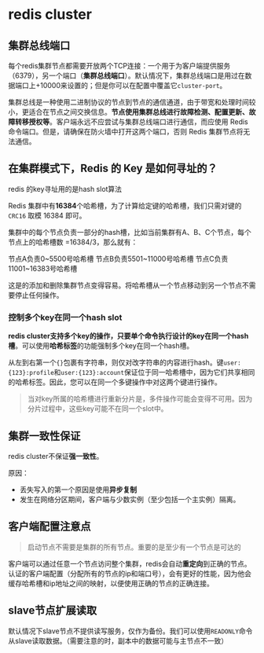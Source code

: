 # redis cluster

## 集群总线端口
每个redis集群节点都需要开放两个TCP连接：一个用于为客户端提供服务（6379），另一个端口（**集群总线端口**）。默认情况下，集群总线端口是用过在数据端口上+10000来设置的；但是你可以在配置中覆盖它`cluster-port`。

集群总线是一种使用二进制协议的节点到节点的通信通道，由于带宽和处理时间较小，更适合在节点之间交换信息。**节点使用集群总线进行故障检测、配置更新、故障转移授权等**。客户端永远不应尝试与集群总线端口进行通信，而应使用 Redis 命令端口。但是，请确保在防火墙中打开这两个端口，否则 Redis 集群节点将无法通信。

## 在集群模式下，Redis 的 Key 是如何寻址的？
redis 的key寻址用的是hash slot算法

Redis 集群中有**16384**个哈希槽，为了计算给定键的哈希槽，我们只需对键的 `CRC16` 取模 16384 即可。

集群中的每个节点负责一部分的hash槽，比如当前集群有A、B、C个节点，每个节点上的哈希槽数 =16384/3，那么就有：

节点A负责0~5500号哈希槽
节点B负责5501~11000号哈希槽
节点C负责11001~16383号哈希槽

这是的添加和删除集群节点变得容易。将哈希槽从一个节点移动到另一个节点不需要停止任何操作。

### 控制多个key在同一个hash slot
**redis cluster支持多个key的操作，只要单个命令执行设计的key在同一个hash槽**。可以使用**哈希标签**的功能强制多个key在同一个hash槽。

从左到右第一个`{}`包裹有字符串，则仅对改字符串的内容进行hash。键`user:{123}:profile`和`user:{123}:account`保证位于同一哈希槽中，因为它们共享相同的哈希标签。因此，您可以在同一个多键操作中对这两个键进行操作。

> 当对key所属的哈希槽进行重新分片是，多件操作可能会变得不可用。因为分片过程中，这些key可能不在同一个slot中。

## 集群一致性保证
redis cluster不保证**强一致性**。

原因：
- 丢失写入的第一个原因是使用**异步复制**
- 发生在网络分区期间，客户端与少数实例（至少包括一个主实例）隔离。


## 客户端配置注意点
> 启动节点不需要是集群的所有节点。重要的是至少有一个节点是可达的

客户端可以通过任意一个节点访问整个集群，redis会自动**重定向**到正确的节点。认证的客户端配置（分配所有的节点的ip和端口号），会有更好的性能，因为他会缓存哈希槽和ip地址之间的映射，以便使用正确的节点的正确连接。


## slave节点扩展读取
默认情况下slave节点不提供读写服务，仅作为备份。我们可以使用`READONLY`命令从slave读取数据。（需要注意的时，副本中的数据可能与主节点不一致）
